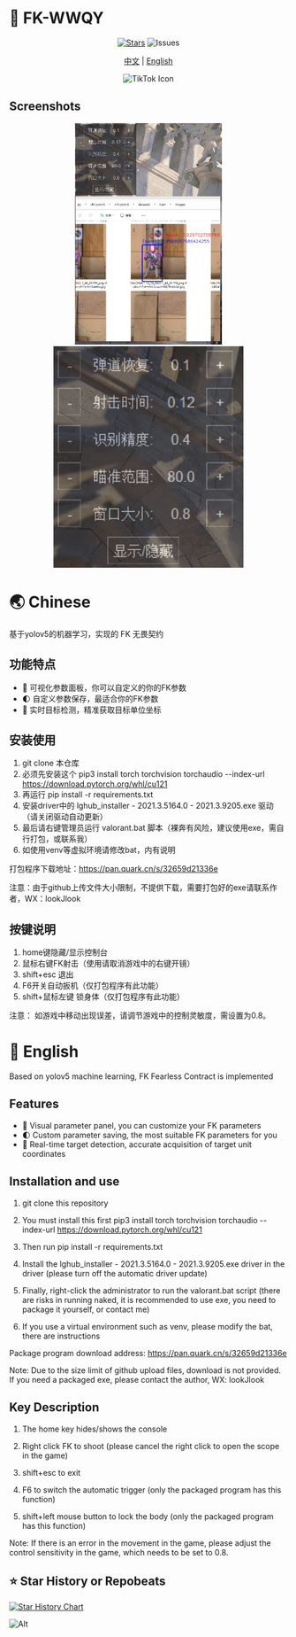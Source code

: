 # 🚀 FK-WWQY

<div align="center">
  
[![Stars](https://img.shields.io/github/stars/xiamuceer-j/FK-valorant?style=flat-square&logo=github)](https://github.com/xiamuceer-j/FK-valorant/stargazers)  ![Issues](https://img.shields.io/github/issues/xiamuceer-j/FK-valorant)

[中文](#-chinese) | [English](#-english)

![TikTok Icon](https://game.gtimg.cn/images/val/ag_w/vlogo.png)

</div>

## Screenshots

<div align="center">

<img src="images/img.png" alt="image" height="400" />
<img src="images/img_1.png" alt="image" height="400" />

</div>

# 🌏 Chinese

基于yolov5的机器学习，实现的 FK 无畏契约

## 功能特点

- 🔄 可视化参数面板，你可以自定义的你的FK参数
- 🌓 自定义参数保存，最适合你的FK参数
- 🎯 实时目标检测，精准获取目标单位坐标

## 安装使用

1. git clone 本仓库
2. 必须先安装这个 pip3 install torch torchvision torchaudio --index-url https://download.pytorch.org/whl/cu121
3. 再运行 pip install -r requirements.txt
4. 安装driver中的 lghub_installer - 2021.3.5164.0 - 2021.3.9205.exe 驱动（请关闭驱动自动更新）
5. 最后请右键管理员运行 valorant.bat 脚本（裸奔有风险，建议使用exe，需自行打包，或联系我）
6. 如使用venv等虚拟环境请修改bat，内有说明

打包程序下载地址：https://pan.quark.cn/s/32659d21336e

注意：由于github上传文件大小限制，不提供下载，需要打包好的exe请联系作者，WX：lookJlook

## 按键说明

1. home键隐藏/显示控制台
2. 鼠标右键FK射击（使用请取消游戏中的右键开镜） 
3. shift+esc 退出
4. F6开关自动扳机（仅打包程序有此功能）
5. shift+鼠标左键 锁身体（仅打包程序有此功能）

注意： 如游戏中移动出现误差，请调节游戏中的控制灵敏度，需设置为0.8。

# 🌟 English

Based on yolov5 machine learning, FK Fearless Contract is implemented

## Features

- 🔄 Visual parameter panel, you can customize your FK parameters
- 🌓 Custom parameter saving, the most suitable FK parameters for you
- 🎯 Real-time target detection, accurate acquisition of target unit coordinates

## Installation and use

1. git clone this repository

2. You must install this first pip3 install torch torchvision torchaudio --index-url https://download.pytorch.org/whl/cu121

3. Then run pip install -r requirements.txt

4. Install the lghub_installer - 2021.3.5164.0 - 2021.3.9205.exe driver in the driver (please turn off the automatic driver update)

5. Finally, right-click the administrator to run the valorant.bat script (there are risks in running naked, it is recommended to use exe, you need to package it yourself, or contact me)

6. If you use a virtual environment such as venv, please modify the bat, there are instructions

Package program download address: https://pan.quark.cn/s/32659d21336e

Note: Due to the size limit of github upload files, download is not provided. If you need a packaged exe, please contact the author, WX: lookJlook

## Key Description

1. The home key hides/shows the console

2. Right click FK to shoot (please cancel the right click to open the scope in the game)
3. shift+esc to exit
4. F6 to switch the automatic trigger (only the packaged program has this function)
5. shift+left mouse button to lock the body (only the packaged program has this function)

Note: If there is an error in the movement in the game, please adjust the control sensitivity in the game, which needs to be set to 0.8.

## ⭐  Star History or Repobeats

[![Star History Chart](https://api.star-history.com/svg?repos=xiamuceer-j/FK-valorant&type=Date)](https://www.star-history.com/#xiamuceer-j/FK-valorant&Date)

![Alt](https://repobeats.axiom.co/api/embed/4accd59d2f9dacee9600e22826271052aaa1ca82.svg "Repobeats analytics image")
